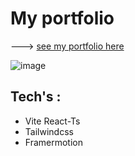 # My portfolio

---> [see my portfolio here](https://chickenroast.github.io/vitrine/#/)

![image](https://github.com/Chickenroast/vitrine/assets/60290487/64eb4527-5706-490c-af36-f0723d3e486f)


## Tech's :

- Vite React-Ts
- Tailwindcss
- Framermotion
